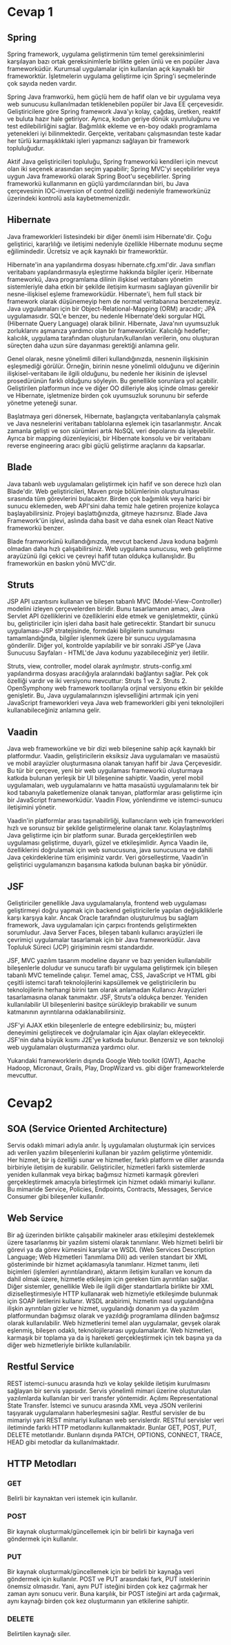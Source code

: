 # Cevap 1

## Spring

Spring framework, uygulama geliştirmenin tüm temel gereksinimlerini karşılayan bazı ortak gereksinimlerle birlikte gelen ünlü ve en popüler Java frameworküdür. Kurumsal uygulamalar için kullanılan açık kaynaklı bir frameworktür. İşletmelerin uygulama geliştirme için Spring'i seçmelerinde çok sayıda neden vardır.

Spring Java framworkü, hem güçlü hem de hafif olan ve bir uygulama veya web sunucusu kullanılmadan tetiklenebilen popüler bir Java EE çerçevesidir. Geliştiricilere göre Spring framework Java'yı kolay, çağdaş, üretken, reaktif ve buluta hazır hale getiriyor. Ayrıca, kodun geriye dönük uyumluluğunu ve test edilebilirliğini sağlar. Bağımlılık ekleme ve en-boy odaklı programlama yetenekleri iyi bilinmektedir. Gerçekte, veritabanı çalışmasından teste kadar her türlü karmaşıklıktaki işleri yapmanızı sağlayan bir framework topluluğudur.

Aktif Java geliştiricileri topluluğu, Spring frameworkü kendileri için mevcut olan iki seçenek arasından seçim yapabilir; Spring MVC'yi seçebilirler veya uygun Java frameworkü olarak Spring Boot'u seçebilirler. Spring frameworkü kullanmanın en güçlü yardımcılarından biri, bu Java çerçevesinin IOC-inversion of control özelliği nedeniyle frameworkünüz üzerindeki kontrolü asla kaybetmemenizdir.

## Hibernate

Java frameworkleri listesindeki bir diğer önemli isim Hibernate'dir. Çoğu geliştirici, kararlılığı ve iletişimi nedeniyle özellikle Hibernate modunu seçme eğilimindedir. Ücretsiz ve açık kaynaklı bir frameworktür.

Hibernate'in ana yapılandırma dosyası hibernate.cfg.xml'dir. Java sınıfları veritabanı yapılandırmasıyla eşleştirme hakkında bilgiler içerir. Hibernate frameworkü, Java programlama dilinin ilişkisel veritabanı yönetim sistemleriyle daha etkin bir şekilde iletişim kurmasını sağlayan güvenilir bir nesne-ilişkisel eşleme frameworküdür. Hibernate'i, hem full stack bir framework olarak düşünemeyip hem de normal veritabanına benzetemeyiz. Java uygulamaları için bir Object-Relational-Mapping (ORM) aracıdır; JPA uygulamasıdır. SQL'e benzer, bu nedenle Hibernate'deki sorgular HQL (Hibernate Query Language) olarak bilinir. Hibernate, Java'nın uyumsuzluk zorluklarını aşmanıza yardımcı olan bir frameworktür. Kalıcılığı hedefler; kalıcılık, uygulama tarafından oluşturulan/kullanılan verilerin, onu oluşturan süreçten daha uzun süre dayanması gerektiği anlamına gelir.

Genel olarak, nesne yönelimli dilleri kullandığınızda, nesnenin ilişkisinin eşleşmediği görülür. Örneğin, birinin nesne yönelimli olduğunu ve diğerinin ilişkisel-veritabanı ile ilgili olduğunu, bu nedenle her ikisinin de işlevsel prosedürünün farklı olduğunu söyleyin. Bu genellikle sorunlara yol açabilir. Geliştirilen platformun ince ve diğer OO dilleriyle akış içinde olması gerekir ve Hibernate, işletmenize birden çok uyumsuzluk sorununu bir seferde yönetme yeteneği sunar.

Başlatmaya geri dönersek, Hibernate, başlangıçta veritabanlarıyla çalışmak ve Java nesnelerini veritabanı tablolarına eşlemek için tasarlanmıştır. Ancak zamanla gelişti ve son sürümleri artık NoSQL veri depolarını da işleyebilir. Ayrıca bir mapping düzenleyicisi, bir Hibernate konsolu ve bir veritabanı reverse engineering aracı gibi güçlü geliştirme araçlarını da kapsarlar.

## Blade

Java tabanlı web uygulamaları geliştirmek için hafif ve son derece hızlı olan Blade'dir. Web geliştiricileri, Maven proje bölümlerinin oluşturulması sırasında tüm görevlerini bulacaktır. Birden çok bağımlılık veya harici bir sunucu eklemeden, web API'sini daha temiz hale getiren projenize kolayca başlayabilirsiniz. Projeyi başlattığınızda, gitmeye hazırsınız. Blade Java Framework'ün işlevi, aslında daha basit ve daha esnek olan React Native frameworkü benzer.

Blade framworkünü kullandığınızda, mevcut backend Java koduna bağımlı olmadan daha hızlı çalışabilirsiniz. Web uygulama sunucusu, web geliştirme arayüzünü ilgi çekici ve çevreyi hafif tutan oldukça kullanışlıdır. Bu frameworkün en baskın yönü MVC'dir.

## Struts

JSP API uzantısını kullanan ve bileşen tabanlı MVC (Model-View-Controller) modelini izleyen çerçevelerden biridir. Bunu tasarlamanın amacı, Java Servlet API özelliklerini ve özelliklerini elde etmek ve genişletmektir, çünkü bu, geliştiriciler için işleri daha basit hale getirecektir. Standart bir sunucu uygulaması-JSP stratejisinde, formdaki bilgilerin sunulması tamamlandığında, bilgiler işlenmek üzere bir sunucu uygulamasına gönderilir. Diğer yol, kontrolde yapılabilir ve bir sonraki JSP'ye (Java Sunucusu Sayfaları - HTML'de Java kodunu yazabileceğiniz yer) iletilir.

Struts, view, controller, model olarak ayrılmıştır. struts-config.xml yapılandırma dosyası aracılığıyla aralarındaki bağlantıyı sağlar. Pek çok özelliği vardır ve iki versiyonu mevcuttur: Struts 1 ve 2. Struts 2. OpenSymphony web framework toollarıyla orjinal versiyonu etkin bir şekilde genişletir. Bu, Java uygulamalarınızın işlevselliğini artırmak için yeni JavaScript frameworkleri veya Java web frameworkleri gibi yeni teknolojileri kullanabileceğiniz anlamına gelir.

## Vaadin

Java web frameworküne ve bir dizi web bileşenine sahip açık kaynaklı bir platformdur. Vaadin, geliştiricilerin eksiksiz Java uygulamaları ve masaüstü ve mobil arayüzler oluşturmasına olanak tanıyan hafif bir Java Çerçevesidir. Bu tür bir çerçeve, yeni bir web uygulaması frameworkü oluşturmaya katkıda bulunan yerleşik bir UI bileşenine sahiptir. Vaadin, yerel mobil uygulamaları, web uygulamalarını ve hatta masaüstü uygulamalarını tek bir kod tabanıyla paketlemenize olanak tanıyan, platformlar arası geliştirme için bir JavaScript frameworküdür. Vaadin Flow, yönlendirme ve istemci-sunucu iletişimini yönetir.

Vaadin'in platformlar arası taşınabilirliği, kullanıcıların web için frameworkleri hızlı ve sorunsuz bir şekilde geliştirmelerine olanak tanır. Kolaylaştırılmış Java geliştirme için bir platform sunar. Burada gerçekleştirilen web uygulaması geliştirme, duyarlı, güzel ve etkileşimlidir. Ayrıca Vaadin ile, özelliklerini doğrulamak için web sunucusuna, java sunucusuna ve dahili Java çekirdeklerine tüm erişiminiz vardır. Veri görselleştirme, Vaadin'in geliştirici uygulamanızın başarısına katkıda bulunan başka bir yönüdür.

## JSF

Geliştiriciler genellikle Java uygulamalarıyla, frontend web uygulaması geliştirmeyi doğru yapmak için backend geliştiricilerle yapılan değişikliklerle karşı karşıya kalır. Ancak Oracle tarafından oluşturulmuş bu sağlam framework, Java uygulamaları için çarpıcı frontends geliştirmekten sorumludur. Java Server Faces, bileşen tabanlı kullanıcı arayüzleri ile çevrimiçi uygulamalar tasarlamak için bir Java frameworküdür. Java Topluluk Süreci (JCP) girişiminin resmi standardıdır.

JSF, MVC yazılım tasarım modeline dayanır ve bazı yeniden kullanılabilir bileşenlerle doludur ve sunucu taraflı bir uygulama geliştirmek için bileşen tabanlı MVC temelinde çalışır. Temel amaç, CSS, JavaScript ve HTML gibi çeşitli istemci tarafı teknolojilerini kapsüllemek ve geliştiricilerin bu teknolojilerin herhangi birini tam olarak anlamadan Kullanıcı Arayüzleri tasarlamasına olanak tanımaktır. JSF, Struts'a oldukça benzer. Yeniden kullanılabilir UI bileşenlerini basitçe sürükleyip bırakabilir ve sunum katmanının ayrıntılarına odaklanabilirsiniz.

JSF'yi AJAX etkin bileşenlerle de entegre edebilirsiniz; bu, müşteri deneyimini geliştirecek ve doğrulamalar için Ajax olayları ekleyecektir. JSF'nin daha büyük kısmı J2E'ye katkıda bulunur. Benzersiz ve son teknoloji web uygulamaları oluşturmanıza yardımcı olur.

Yukarıdaki frameworklerin dışında Google Web toolkit (GWT), Apache Hadoop, Micronaut, Grails, Play, DropWizard vs. gibi diğer frameworktelerde mevcuttur.

# Cevap2

## SOA (Service Oriented Architecture)
Servis odaklı mimari adıyla anılır. İş uygulamaları oluşturmak için services adı verilen yazılım bileşenlerini kullanan bir yazılım geliştirme yöntemidir. Her hizmet, bir iş özelliği sunar ve hizmetler, farklı platform ve diller arasında birbiriyle iletişim de kurabilir. Geliştiriciler, hizmetleri farklı sistemlerde yeniden kullanmak veya birkaç bağımsız hizmeti karmaşık görevleri gerçekleştirmek amacıyla birleştirmek için hizmet odaklı mimariyi kullanır.
Bu mimaride Service, Policies, Endpoints, Contracts, Messages, Service Consumer gibi bileşenler kullanılır.

## Web Service
Bir ağ üzerinden birlikte çalışabilir makineler arası etkileşimi desteklemek üzere tasarlanmış bir yazılım sistemi olarak tanımlanır. Web hizmeti belirli bir görevi ya da görev kümesini karşılar ve WSDL (Web Services Description Language; Web Hizmetleri Tanımlama Dili) adı verilen standart bir XML gösteriminde bir hizmet açıklamasıyla tanımlanır. Hizmet tanımı, ileti biçimleri (işlemleri ayrıntılandıran), aktarım iletişim kuralları ve konum da dahil olmak üzere, hizmetle etkileşim için gereken tüm ayrıntıları sağlar. Diğer sistemler, genellikle Web ile ilgili diğer standartlarla birlikte bir XML diziselleştirmesiyle HTTP kullanarak web hizmetiyle etkileşimde bulunmak için SOAP iletilerini kullanır. WSDL arabirimi, hizmetin nasıl uygulandığına ilişkin ayrıntıları gizler ve hizmet, uygulandığı donanım ya da yazılım platformundan bağımsız olarak ve yazıldığı programlama dilinden bağımsız olarak kullanılabilir. Web hizmetlerini temel alan uygulamalar, gevşek olarak eşlenmiş, bileşen odaklı, teknolojilerarası uygulamalardır. Web hizmetleri, karmaşık bir toplama ya da iş hareketi gerçekleştirmek için tek başına ya da diğer web hizmetleriyle birlikte kullanılabilir.

## Restful Service
REST istemci-sunucu arasında hızlı ve kolay şekilde iletişim kurulmasını sağlayan bir servis yapısıdır. Servis yönelimli mimari üzerine oluşturulan yazılımlarda kullanılan bir veri transfer yöntemidir. Açılımı Representational State Transfer. İstemci ve sunucu arasında XML veya JSON verilerini taşıyarak uygulamaların haberleşmesini sağlar. Restful servisler de bu mimariyi yani REST mimariyi kullanan web servislerdir. RESTful servisler veri iletiminde farklı HTTP metodlarını kullanmaktadır. Bunlar GET, POST, PUT, DELETE metotlarıdır. Bunların dışında PATCH, OPTIONS, CONNECT, TRACE, HEAD gibi metodlar da kullanılmaktadır. 

## HTTP Metodları
### GET
Belirli bir kaynaktan veri istemek için kullanılır.

### POST
Bir kaynak oluşturmak/güncellemek için bir belirli bir kaynağa veri göndermek için kullanılır.

### PUT
Bir kaynak oluşturmak/güncellemek için bir belirli bir kaynağa veri göndermek için kullanılır. POST ve PUT arasındaki fark, PUT isteklerinin önemsiz olmasıdır. Yani, aynı PUT isteğini birden çok kez çağırmak her zaman aynı sonucu verir. Buna karşılık, bir POST isteğini art arda çağırmak, aynı kaynağı birden çok kez oluşturmanın yan etkilerine sahiptir.

### DELETE
Belirtilen kaynağı siler.
